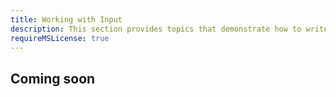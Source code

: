 ```yaml
---
title: Working with Input
description: This section provides topics that demonstrate how to write code that managed input in your MonoGame project for keyboard, mouse, gamepad and touch.
requireMSLicense: true
---
```


## Coming soon